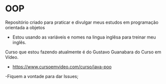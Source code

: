 # OOP
Repositório criado para praticar e divulgar meus estudos em programação orientada a objetos  


- Estou usando as variáveis e nomes na lingua inglêsa para treinar meu inglês. 

Curso que estou fazendo atualmente é do Gustavo Guanabara do Curso em Vídeo.

* https://www.cursoemvideo.com/curso/java-poo

-Fiquem a vontade para dar Issues; 
